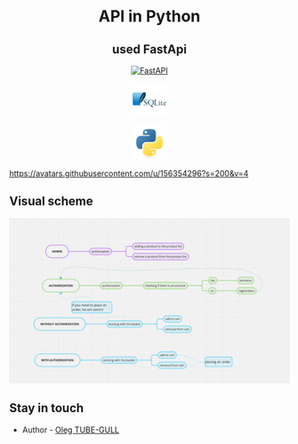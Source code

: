 <h1 align="center">API in Python</h1>

<h2 align="center">used FastApi</h2>
 <div align="center">
 <!-- transparent background-->
 <!-- https://github.com/devicons/devicon/blob/master/icons/sqlite/sqlite-original-wordmark.svg -->
 <!-- non-transparent background-->
 <!-- https://w7.pngwing.com/pngs/626/157/png-transparent-sqlite-database-logo-sql-feather-brand.png -->
   <!--FastAPI-->
<a href="https://fastapi.tiangolo.com/" target="FastAPI" rel="noreferrer"> <img src="https://www.sqlite.org/images/sqlite370_banner.gif" alt="FastAPI" width="60" height="60"/> </a>

<a href="https://www.sqlite.org/index.html" target="_blank" rel="noreferrer"> <img src="https://github.com/devicons/devicon/blob/master/icons/sqlite/sqlite-original-wordmark.svg" alt="python" width="60" height="60"/> </a>

 <a href="https://www.python.org" target="_blank" rel="noreferrer"> <img src="https://raw.githubusercontent.com/devicons/devicon/master/icons/python/python-original.svg" alt="python" width="60" height="60"/> </a>
 </div>
 <!-- https://www.sqlite.org/images/sqlite370_banner.gif -->

https://avatars.githubusercontent.com/u/156354296?s=200&v=4
##  Visual scheme

![Image ](git/image/Screenshot%20from%202024-12-03%2014-57-10.png)




## Stay in touch

- Author - [Oleg TUBE-GULL](https://github.com/TUBE-GULL)